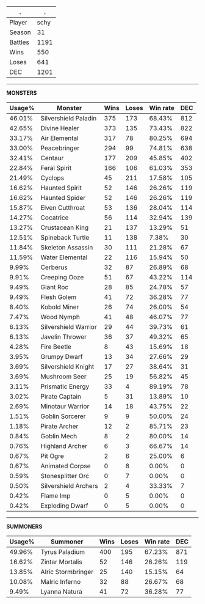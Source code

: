 .|.
|-|-
Player|schy
Season|31
Battles|1191
Wins|550
Loses|641
DEC|1201

---
**MONSTERS**

Usage%|Monster|Wins|Loses|Win rate|DEC|
-|-|-|-|-|-|
46.01%|Silvershield Paladin|375|173|68.43%|812|
42.65%|Divine Healer|373|135|73.43%|822|
33.17%|Air Elemental|317|78|80.25%|694|
33.00%|Peacebringer|294|99|74.81%|638|
32.41%|Centaur|177|209|45.85%|402|
22.84%|Feral Spirit|166|106|61.03%|353|
21.49%|Cyclops|45|211|17.58%|105|
16.62%|Haunted Spirit|52|146|26.26%|119|
16.62%|Haunted Spider|52|146|26.26%|119|
15.87%|Elven Cutthroat|53|136|28.04%|114|
14.27%|Cocatrice|56|114|32.94%|139|
13.27%|Crustacean King|21|137|13.29%|51|
12.51%|Spineback Turtle|11|138|7.38%|30|
11.84%|Skeleton Assassin|30|111|21.28%|67|
11.59%|Water Elemental|22|116|15.94%|50|
9.99%|Cerberus|32|87|26.89%|68|
9.91%|Creeping Ooze|51|67|43.22%|114|
9.49%|Giant Roc|28|85|24.78%|57|
9.49%|Flesh Golem|41|72|36.28%|77|
8.40%|Kobold Miner|26|74|26.00%|54|
7.47%|Wood Nymph|41|48|46.07%|77|
6.13%|Silvershield Warrior|29|44|39.73%|61|
6.13%|Javelin Thrower|36|37|49.32%|65|
4.28%|Fire Beetle|8|43|15.69%|18|
3.95%|Grumpy Dwarf|13|34|27.66%|29|
3.69%|Silvershield Knight|17|27|38.64%|31|
3.69%|Mushroom Seer|25|19|56.82%|45|
3.11%|Prismatic Energy|33|4|89.19%|78|
3.02%|Pirate Captain|5|31|13.89%|10|
2.69%|Minotaur Warrior|14|18|43.75%|22|
1.51%|Goblin Sorcerer|9|9|50.00%|24|
1.18%|Pirate Archer|12|2|85.71%|23|
0.84%|Goblin Mech|8|2|80.00%|14|
0.76%|Highland Archer|6|3|66.67%|14|
0.67%|Pit Ogre|2|6|25.00%|6|
0.67%|Animated Corpse|0|8|0.00%|0|
0.59%|Stonesplitter Orc|0|7|0.00%|0|
0.50%|Silvershield Archers|2|4|33.33%|7|
0.42%|Flame Imp|0|5|0.00%|0|
0.42%|Exploding Dwarf|0|5|0.00%|0|

---
**SUMMONERS**

Usage%|Summoner|Wins|Loses|Win rate|DEC|
-|-|-|-|-|-|
49.96%|Tyrus Paladium|400|195|67.23%|871|
16.62%|Zintar Mortalis|52|146|26.26%|119|
13.85%|Alric Stormbringer|25|140|15.15%|64|
10.08%|Malric Inferno|32|88|26.67%|68|
9.49%|Lyanna Natura|41|72|36.28%|77|
